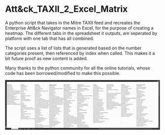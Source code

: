 # Att&ck_TAXII_2_Excel_Matrix
A python script that takes in the Mitre TAXII feed and recreates the Enterprise Att&ck Navigator names in Excel, for the purpose of creating a heatmap.  The different tabs in the spreadsheet it outputs, are seperated by platform with one tab that has all combined.  

The script uses a list of lists that is generated based on the number categories present, then referenced by index when called.  This makes it a bit future proof as new content is added. 

Many thanks to the python community for all the online tutorials, whose code has been borrowed/modified to make this possible.

![alt text](example_output.png "example Excel output")
